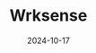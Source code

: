---  
layout: startup_page  
title: "Wrksense"  
id: "wrksense.com"  
permalink: "/wrksensewrksense.com10172024/"  
website: "https://www.wrksense.com/"  
funding_round: "Pre-Seed"  
funding_amount: "€825K"  
investors: "Enterprise Ireland, Angel investors"  
about: "Wrksense is an AI-driven HR tech startup designed for recruitment agencies managing exclusive projects. Its platform offers AI-powered tools for project management, reporting, and improved customer satisfaction, enabling agencies to tailor their service offering and scale efficiently. Wrksense integrates with CRM systems to provide a modern solution for managing complex hiring needs."  
markets: "HR Tech, AI, Software"  
hq: "Dublin, Dublin, Ireland"  
founded_year: "2023"  
linkedin: "https://www.linkedin.com/company/wrksense"  
twitter: "https://twitter.com/wrksense"  
instagram: ""  
facebook: ""  
crunchbase: "https://www.crunchbase.com/organization/wrksense"  
pitchbook: "https://pitchbook.com/profiles/company/617016-34"  

date_display: "17-Oct-2024"  
date: "2024-10-17"

# SEO Optimization  
meta_title: "Wrksense - Pre-Seed Funding (€825K)"  
meta_description: "Wrksense, Wrksense is an AI-driven HR tech startup designed for recruitment agencies managing exclusive projects. Its platform offers AI-powered tools for proje..."  
meta_keywords: "Wrksense, HR Tech, AI, Software, Pre-Seed funding"  
canonical_url: "https://startup.projectstartups.com/wrksensewrksense.com10172024/"  
---